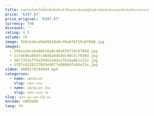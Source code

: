 ```yaml
---
title: อเมริกันลิ้นชักไม้เนื้อแข็งลิ้นชักครัวเรือนห้องนั่งเล่นตู้ด้านข้างกับผนังห้องนอนห้องรับประทานอาหาร
price: '6347.67'
price_original: '6347.67'
currency: THB
discount: ''
rating: 4.5
volume: 78
image: S56a1ebce8a68418a8c48a6f6719c6766Q.jpg
images:
  - S56a1ebce8a68418a8c48a6f6719c6766Q.jpg
  - Scf4606a88dfc46dba4d5ddc40c5c70d0d.jpg
  - S8cf352eff5e34951a8da1fb1ba0611222.jpg
  - Sf07c6228227045eb877e86660fa84e31x.jpg
video: 4000270344044.mp4
categories:
  - name: เฟอร์นิเจอร์
    slug: เฟอร-เจอร
  - name: เฟอร์นิเจอร์ บ้าน
    slug: เฟอร-เจอร-าน
slug: อเมร-นล-นช-กไม-เน
encode: oBKbU80
lang: th
---
```

  
